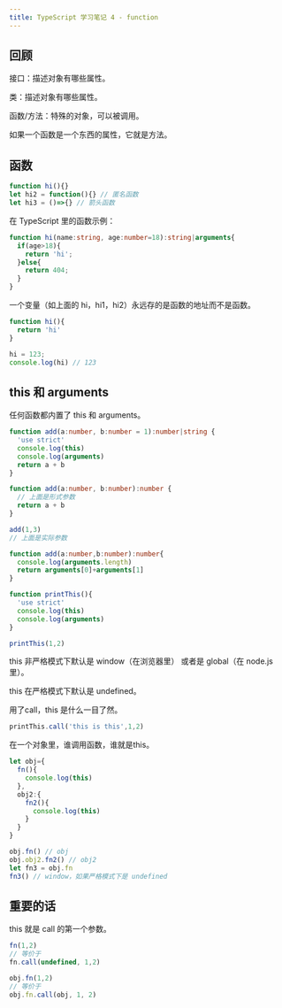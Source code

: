 ```yaml
---
title: TypeScript 学习笔记 4 - function
---
```


## 回顾

接口：描述对象有哪些属性。

类：描述对象有哪些属性。

函数/方法：特殊的对象，可以被调用。

如果一个函数是一个东西的属性，它就是方法。

## 函数

```typescript
function hi(){}
let hi2 = function(){} // 匿名函数
let hi3 = ()=>{} // 箭头函数
```

在 TypeScript 里的函数示例：

```typescript
function hi(name:string, age:number=18):string|arguments{
  if(age>18){
    return 'hi';
  }else{
    return 404;
  }
}
```

一个变量（如上面的 hi，hi1，hi2）永远存的是函数的地址而不是函数。

```typescript
function hi(){
  return 'hi'
}

hi = 123;
console.log(hi) // 123
```

## this 和 arguments

任何函数都内置了 this 和 arguments。

```typescript
function add(a:number, b:number = 1):number|string {
  'use strict'
  console.log(this)
  console.log(arguments)
  return a + b
}
```

```typescript
function add(a:number, b:number):number {
  // 上面是形式参数
  return a + b
}

add(1,3)
// 上面是实际参数
```

```typescript
function add(a:number,b:number):number{
  console.log(arguments.length)
  return arguments[0]+arguments[1]
}
```

```typescript
function printThis(){
  'use strict'
  console.log(this)
  console.log(arguments)
}

printThis(1,2)
```

this 非严格模式下默认是 window（在浏览器里） 或者是 global（在 node.js 里）。

this 在严格模式下默认是 undefined。

用了call，this 是什么一目了然。

```typescript
printThis.call('this is this',1,2)
```

在一个对象里，谁调用函数，谁就是this。

```typescript
let obj={
  fn(){
    console.log(this)
  },
  obj2:{
    fn2(){
      console.log(this)
    }
  }
}

obj.fn() // obj
obj.obj2.fn2() // obj2
let fn3 = obj.fn
fn3() // window，如果严格模式下是 undefined
```

## 重要的话

this 就是 call 的第一个参数。

```typescript
fn(1,2) 
// 等价于
fn.call(undefined, 1,2)

obj.fn(1,2)
// 等价于
obj.fn.call(obj, 1, 2)
```